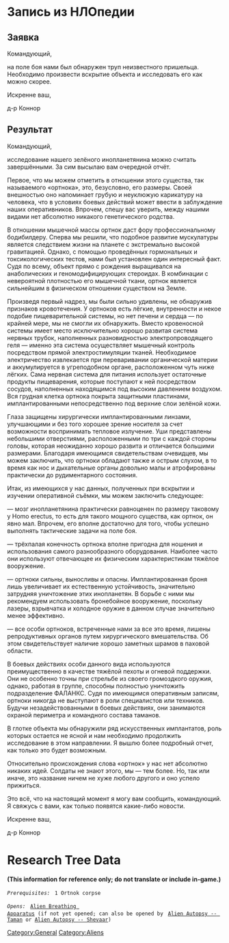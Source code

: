 # Запись из НЛОпедии

## Заявка

Командующий,

на поле боя нами был обнаружен труп неизвестного пришельца. Необходимо
произвести вскрытие объекта и исследовать его как можно скорее.

Искренне ваш,

д-р Коннор

## Результат

Командующий,

исследование нашего зелёного инопланетянина можно считать завершёнными.
За сим высылаю вам очередной отчёт.

Первое, что мы можем отметить в отношении этого существа, так
называемого «ортнока», это, безусловно, его размеры. Своей внешностью
оно напоминает грубую и неуклюжую карикатуру на человека, что в условиях
боевых действий может ввести в заблуждение наших оперативников. Впрочем,
спешу вас уверить, между нашими видами нет абсолютно никакого
генетического родства.

В отношении мышечной массы ортнок даст фору профессиональному
бодибилдеру. Сперва мы решили, что подобное развитие мускулатуры
является следствием жизни на планете с экстремально высокой гравитацией.
Однако, с помощью проведённых гормональных и токсикологических тестов,
нами был установлен один интересный факт. Судя по всему, объект прямо с
рождения выращивался на анаболических и геномодифицирующих стероидах. В
комбинации с невероятной плотностью его мышечной ткани, ортнок является
сильнейшим в физическом отношении существом на Земле.

Произведя первый надрез, мы были сильно удивлены, не обнаружив признаков
кровотечения. У ортноков есть лёгкие, внутренности и некое подобие
пищеварительной системы, но нет печени и сердца — по крайней мере, мы не
смогли их обнаружить. Вместо кровеносной системы имеет место
исключительно хорошо развитая система нервных трубок, наполненных
разновидностью электропроводящего геля — именно эта система осуществляет
мышечный контроль посредством прямой электростимуляции тканей.
Необходимое электричество извлекается при переваривании органической
материи и аккумулируется в угреподобном органе, расположенном чуть ниже
лёгких. Сама нервная система для питания использует остаточные продукты
пищеварения, которые поступают к ней посредством сосудов, наполненных
находящимся под высоким давлением воздухом. Вся грудная клетка ортнока
покрыта защитными пластинами, имплантированными непосредственно под
верхние слои зелёной кожи.

Глаза защищены хирургически имплантированными линзами, улучшающими и без
того хорошее зрение носителя за счет возможности воспринимать тепловое
излучение. Уши представлены небольшими отверстиями, расположенными по
три с каждой стороны головы, которая неожиданно хорошо развита и
отличается большими размерами. Благодаря имеющимся свидетельствам
очевидцев, мы можем заключить, что ортноки обладают также и острым
слухом, в то время как нос и дыхательные органы довольно малы и
атрофированы практически до рудиментарного состояния.

Итак, из имеющихся у нас данных, полученных при вскрытии и изучении
оперативной съёмки, мы можем заключить следующее:

— мозг инопланетянина практически равноценен по размеру таковому у Homo
erectus, то есть для такого мощного существа, как ортнок, он явно мал.
Впрочем, его вполне достаточно для того, чтобы успешно выполнять
тактические задачи на поле боя.

— трёхпалая конечность ортнока вполне пригодна для ношения и
использования самого разнообразного оборудования. Наиболее часто они
используют отвечающее их физическим характеристикам тяжёлое вооружение.

— ортноки сильны, выносливы и опасны. Имплантированная броня лишь
увеличивает их естественную устойчивость, значительно затрудняя
уничтожение этих инопланетян. В борьбе с ними мы рекомендуем
использовать бронебойное вооружение, поскольку лазеры, взрывчатка и
холодное оружие в данном случае значительно менее эффективно.

— все особи ортноков, встреченные нами за все это время, лишены
репродуктивных органов путем хирургического вмешательства. Об этом
свидетельствует наличие хорошо заметных шрамов в паховой области.

В боевых действиях особи данного вида используются преимущественно в
качестве тяжёлой пехоты и огневой поддержки. Они не особенно точны при
стрельбе из своего громоздкого оружия, однако, работая в группе,
способны полностью уничтожить подразделение ФАЛАНКС. Судя по имеющимся
оперативным записям, ортноки никогда не выступают в роли специалистов
или техников. Будучи незадействованными в боевых действиях, они
занимаются охраной периметра и командного состава таманов.

В глотке объекта мы обнаружили ряд искусственных имплантатов, роль
которых остается не ясной и нам необходимо продолжить исследование в
этом направлении. Я вышлю более подробный отчет, как только это будет
возможным.

Относительно происхождения слова «ортнок» у нас нет абсолютно никаких
идей. Солдаты не знают этого, мы — тем более. Но, так или иначе, это
название ничем не хуже любого другого и оно успело прижиться.

Это всё, что на настоящий момент я могу вам сообщить, командующий. Я
свяжусь с вами, как только появятся какие-либо новости.

Искренне ваш,

д-р Коннор

# Research Tree Data

**(This information for reference only; do not translate or include
in-game.)**

*`Prerequisites:`*
` 1 Ortnok corpse`

*`Opens:`*
` `[`Alien Breathing Apparatus`](Research/Alien_Breathing_Apparatus "wikilink")` (if not yet opened; can also be opened by`
` `[`Alien Autopsy -- Taman`](Aliens/Taman "wikilink")` or `[`Alien Autopsy -- Shevaar`](Aliens/Shevaar "wikilink")`)`

[Category:General](Category:General "wikilink")
[Category:Aliens](Category:Aliens "wikilink")